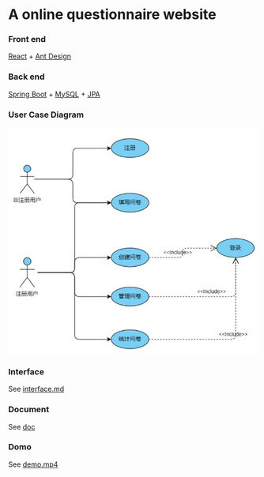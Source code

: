 # A online questionnaire website

### Front end

[React](https://github.com/facebook/react) + [Ant Design](https://github.com/ant-design/ant-design)

### Back end

[Spring Boot](https://github.com/spring-projects/spring-boot) + [MySQL](https://github.com/mysqljs/mysql) + [JPA](https://github.com/spring-projects/spring-data-jpa)

### User Case Diagram

<img title="" src="./assets/usercase.jpg" alt="usercase.jpg" width="526">

### Interface

See [interface.md](./doc/interface.md)

### Document

See [doc](./doc)



### Domo

See [demo.mp4](./demo.mp4)
